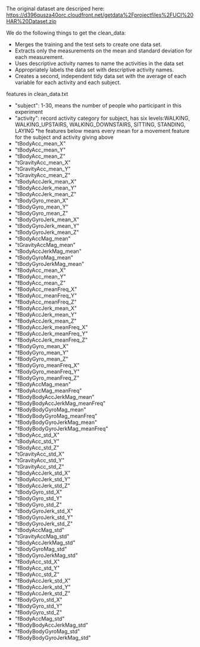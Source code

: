 The original dataset are descriped here:
https://d396qusza40orc.cloudfront.net/getdata%2Fprojectfiles%2FUCI%20HAR%20Dataset.zip 

We do the following things to get the clean_data:

 * Merges the training and the test sets to create one data set.
 * Extracts only the measurements on the mean and standard deviation for each measurement. 
 * Uses descriptive activity names to name the activities in the data set
 * Appropriately labels the data set with descriptive activity names. 
 * Creates a second, independent tidy data set with the average of each variable for each activity and each subject. 




features in clean_data.txt 
* "subject": 1-30, means the number of people who participant in this experiment
* "activity": record activity category for subject, has six levels:WALKING, WALKING_UPSTAIRS, WALKING_DOWNSTAIRS, SITTING, STANDING, LAYING
*he features below means every mean for a movement feature for the subject and activity giving above
* "tBodyAcc_mean_X" 
* "tBodyAcc_mean_Y"
* "tBodyAcc_mean_Z"
* "tGravityAcc_mean_X"
* "tGravityAcc_mean_Y"
* "tGravityAcc_mean_Z"
* "tBodyAccJerk_mean_X"
* "tBodyAccJerk_mean_Y"
* "tBodyAccJerk_mean_Z"
* "tBodyGyro_mean_X"
* "tBodyGyro_mean_Y"
* "tBodyGyro_mean_Z"
* "tBodyGyroJerk_mean_X"
* "tBodyGyroJerk_mean_Y"
* "tBodyGyroJerk_mean_Z"
* "tBodyAccMag_mean"
* "tGravityAccMag_mean"
* "tBodyAccJerkMag_mean"
* "tBodyGyroMag_mean"
* "tBodyGyroJerkMag_mean"
* "fBodyAcc_mean_X"
* "fBodyAcc_mean_Y"
* "fBodyAcc_mean_Z"
* "fBodyAcc_meanFreq_X"
* "fBodyAcc_meanFreq_Y"
* "fBodyAcc_meanFreq_Z"
* "fBodyAccJerk_mean_X"
* "fBodyAccJerk_mean_Y"
* "fBodyAccJerk_mean_Z"
* "fBodyAccJerk_meanFreq_X"
* "fBodyAccJerk_meanFreq_Y"
* "fBodyAccJerk_meanFreq_Z"
* "fBodyGyro_mean_X"
* "fBodyGyro_mean_Y"
* "fBodyGyro_mean_Z"
* "fBodyGyro_meanFreq_X"
* "fBodyGyro_meanFreq_Y"
* "fBodyGyro_meanFreq_Z"
* "fBodyAccMag_mean"
* "fBodyAccMag_meanFreq"
* "fBodyBodyAccJerkMag_mean"
* "fBodyBodyAccJerkMag_meanFreq"
* "fBodyBodyGyroMag_mean"
* "fBodyBodyGyroMag_meanFreq"
* "fBodyBodyGyroJerkMag_mean"
* "fBodyBodyGyroJerkMag_meanFreq"
* "tBodyAcc_std_X"
* "tBodyAcc_std_Y"
* "tBodyAcc_std_Z"
* "tGravityAcc_std_X"
* "tGravityAcc_std_Y"
* "tGravityAcc_std_Z"
* "tBodyAccJerk_std_X"
* "tBodyAccJerk_std_Y"
* "tBodyAccJerk_std_Z"
* "tBodyGyro_std_X"
* "tBodyGyro_std_Y"
* "tBodyGyro_std_Z"
* "tBodyGyroJerk_std_X"
* "tBodyGyroJerk_std_Y"
* "tBodyGyroJerk_std_Z"
* "tBodyAccMag_std"
* "tGravityAccMag_std"
* "tBodyAccJerkMag_std"
* "tBodyGyroMag_std"
* "tBodyGyroJerkMag_std"
* "fBodyAcc_std_X"
* "fBodyAcc_std_Y"
* "fBodyAcc_std_Z"
* "fBodyAccJerk_std_X"
* "fBodyAccJerk_std_Y"
* "fBodyAccJerk_std_Z"
* "fBodyGyro_std_X"
* "fBodyGyro_std_Y"
* "fBodyGyro_std_Z"
* "fBodyAccMag_std"
* "fBodyBodyAccJerkMag_std"
* "fBodyBodyGyroMag_std"
* "fBodyBodyGyroJerkMag_std"

